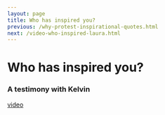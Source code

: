 ```yaml
---
layout: page
title: Who has inspired you?
previous: /why-protest-inspirational-quotes.html
next: /video-who-inspired-laura.html
---
```


Who has inspired you?
================
### A testimony with Kelvin

[video](https://youtu.be/3H9-UdUW3Is)
